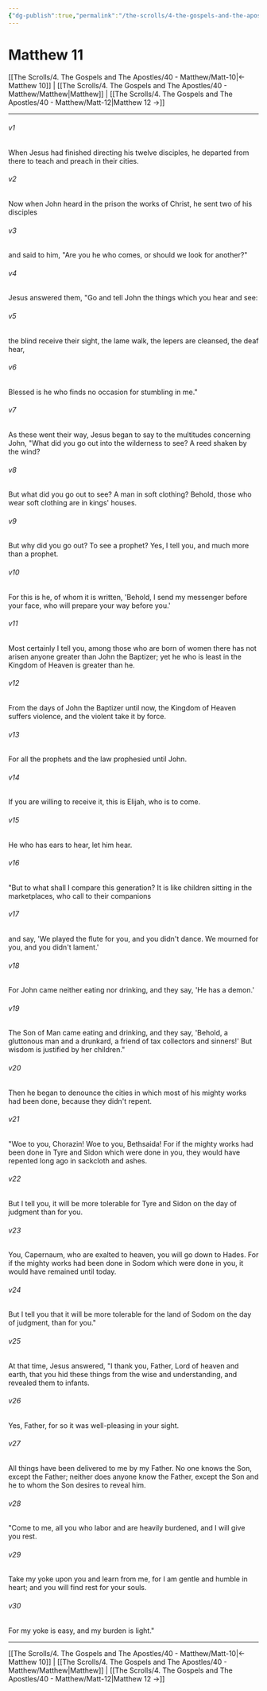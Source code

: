 ```yaml
---
{"dg-publish":true,"permalink":"/the-scrolls/4-the-gospels-and-the-apostles/40-matthew/matt-11/","tags":["TheScrolls","GospelsApostles"]}
---
```



# Matthew 11

[[The Scrolls/4. The Gospels and The Apostles/40 - Matthew/Matt-10\|← Matthew 10]] | [[The Scrolls/4. The Gospels and The Apostles/40 - Matthew/Matthew\|Matthew]] | [[The Scrolls/4. The Gospels and The Apostles/40 - Matthew/Matt-12\|Matthew 12 →]]
***



###### v1 
When Jesus had finished directing his twelve disciples, he departed from there to teach and preach in their cities. 

###### v2 
Now when John heard in the prison the works of Christ, he sent two of his disciples 

###### v3 
and said to him, "Are you he who comes, or should we look for another?" 

###### v4 
Jesus answered them, "Go and tell John the things which you hear and see: 

###### v5 
the blind receive their sight, the lame walk, the lepers are cleansed, the deaf hear, 

###### v6 
Blessed is he who finds no occasion for stumbling in me." 

###### v7 
As these went their way, Jesus began to say to the multitudes concerning John, "What did you go out into the wilderness to see? A reed shaken by the wind? 

###### v8 
But what did you go out to see? A man in soft clothing? Behold, those who wear soft clothing are in kings' houses. 

###### v9 
But why did you go out? To see a prophet? Yes, I tell you, and much more than a prophet. 

###### v10 
For this is he, of whom it is written, 'Behold, I send my messenger before your face, who will prepare your way before you.' 

###### v11 
Most certainly I tell you, among those who are born of women there has not arisen anyone greater than John the Baptizer; yet he who is least in the Kingdom of Heaven is greater than he. 

###### v12 
From the days of John the Baptizer until now, the Kingdom of Heaven suffers violence, and the violent take it by force. 

###### v13 
For all the prophets and the law prophesied until John. 

###### v14 
If you are willing to receive it, this is Elijah, who is to come. 

###### v15 
He who has ears to hear, let him hear. 

###### v16 
"But to what shall I compare this generation? It is like children sitting in the marketplaces, who call to their companions 

###### v17 
and say, 'We played the flute for you, and you didn't dance. We mourned for you, and you didn't lament.' 

###### v18 
For John came neither eating nor drinking, and they say, 'He has a demon.' 

###### v19 
The Son of Man came eating and drinking, and they say, 'Behold, a gluttonous man and a drunkard, a friend of tax collectors and sinners!' But wisdom is justified by her children." 

###### v20 
Then he began to denounce the cities in which most of his mighty works had been done, because they didn't repent. 

###### v21 
"Woe to you, Chorazin! Woe to you, Bethsaida! For if the mighty works had been done in Tyre and Sidon which were done in you, they would have repented long ago in sackcloth and ashes. 

###### v22 
But I tell you, it will be more tolerable for Tyre and Sidon on the day of judgment than for you. 

###### v23 
You, Capernaum, who are exalted to heaven, you will go down to Hades. For if the mighty works had been done in Sodom which were done in you, it would have remained until today. 

###### v24 
But I tell you that it will be more tolerable for the land of Sodom on the day of judgment, than for you." 

###### v25 
At that time, Jesus answered, "I thank you, Father, Lord of heaven and earth, that you hid these things from the wise and understanding, and revealed them to infants. 

###### v26 
Yes, Father, for so it was well-pleasing in your sight. 

###### v27 
All things have been delivered to me by my Father. No one knows the Son, except the Father; neither does anyone know the Father, except the Son and he to whom the Son desires to reveal him. 

###### v28 
"Come to me, all you who labor and are heavily burdened, and I will give you rest. 

###### v29 
Take my yoke upon you and learn from me, for I am gentle and humble in heart; and you will find rest for your souls. 

###### v30 
For my yoke is easy, and my burden is light."

***
[[The Scrolls/4. The Gospels and The Apostles/40 - Matthew/Matt-10\|← Matthew 10]] | [[The Scrolls/4. The Gospels and The Apostles/40 - Matthew/Matthew\|Matthew]] | [[The Scrolls/4. The Gospels and The Apostles/40 - Matthew/Matt-12\|Matthew 12 →]]

